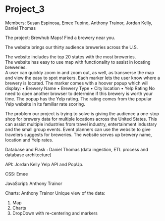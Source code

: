 # Project_3
Members: Susan Espinosa, Emee Tupino, Anthony Trainor, Jordan Kelly, Daniel Thomas

The project: Brewhub Maps!  Find a brewery near you.

The website brings our thirty audience breweries across the U.S. 

The website includes the top 20 states with the most breweries.  
The website has easy to use map with functionality to assist in locating breweries.  
A user can quickly zoom in and zoom out, as well, as transverse the map and view the easy to spot markers.  Each marker lets the user know where a brewery is located. 
The marker comes with a hoover popup which will display:
•	Brewery Name
•	Brewery Type 
•	City location
•	Yelp Rating 
No need to open another browser to determine if this brewery is worth your time.  The popup has the Yelp rating.  The rating comes from the popular Yelp website in its familiar rate scoring. 


The problem our project is trying to solve is giving the audience a one-stop shop for brewery data for multiple locations across the United States. This can assist multiple industries from travel industry, entertainment industary and the small group events. Event planners can use the website to give travelers suggests for breweries. The website serves up brewery name, location and Yelp rates.  

Database and Flask : Daniel Thomas (data ingestion, ETL process and database architecture) 

API: Jordan Kelly Yelp API and PopUp.

CSS: Emee 

JavaScript: Anthony Trainor

Charts: Anthony Trainor
Unique view of the data:
  1. Map
  2. Charts
  3. DropDown with re-centering and markers

